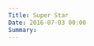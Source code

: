 ```yaml
---
Title: Super Star
Date: 2016-07-03 00:00
Summary:
---
```


<!--
Tags: About, About Music, Music Production
Summary: Music Production / Break Beat
-->

<!--
### Description

* Release Type: Single Album
* Genre: Break Beat
* BPM: 100
-->

<div class="audio-player"></div>

<script type="text/javascript">
    $(document).ready(function() {
        initAudioPlayer('/static/audio/production/super-star.mp3', 'Super Star');
    });
</script>

